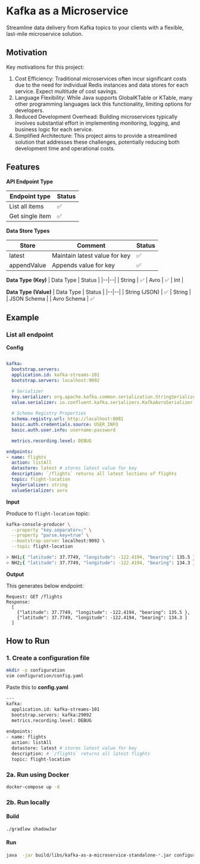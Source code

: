 # Kafka as a Microservice

Streamline data delivery from Kafka topics to your clients with a flexible, last-mile microservice solution.

## Motivation

Key motivations for this project:

1. Cost Efficiency: Traditional microservices often incur significant costs due to the need for individual Redis instances and data stores for each service. Expect multitude of cost savings.
2. Language Flexibility: While Java supports GlobalKTable or KTable, many other programming languages lack this functionality, limiting options for developers.
3. Reduced Development Overhead: Building microservices typically involves substantial effort in implementing monitoring, logging, and business logic for each service.
4. Simplified Architecture: This project aims to provide a streamlined solution that addresses these challenges, potentially reducing both development time and operational costs.


## Features

**API Endpoint Type**

| Endpoint type | Status |
|--|--|
| List all items | ✅
| Get single item | ✅


**Data Store Types**

| Store | Comment | Status 
|--|--|--|
| latest | Maintain latest value for key | ✅
| appendValue | Appends value for key | ✅

**Data Type (Key)**
| Data Type | Status |
|--|--|
| String | ✅
| Avro | ✅
| Int | 


**Data Type (Value)**
| Data Type | Status |
|--|--|
| String (JSON) | ✅
| String | 
| JSON Schema | 
| Avro Schema | ✅


## Example

### List all endpoint

**Config**

```yaml

kafka:
  bootstrap.servers:
  application.id: kafka-streams-101
  bootstrap.servers: localhost:9092

  # Serializer
  key.serializer: org.apache.kafka.common.serialization.StringSerializer
  value.serializer: io.confluent.kafka.serializers.KafkaAvroSerializer
  
  # Schema Registry Properties
  schema.registry.url: http://localhost:8081
  basic.auth.credentials.source: USER_INFO
  basic.auth.user.info: username:password

  metrics.recording.level: DEBUG

endpoints:
- name: flights
  action: listAll
  datastore: latest # stores latest value for key
  description: `/flights` returns all latest loctions of flights
  topic: flight-location
  keySerializer: string
  valueSerializer: avro

```

**Input**

Produce to `flight-location` topic:

```sh
kafka-console-producer \
  --property "key.separator=;" \
  --property "parse.key=true" \
  --bootstrap-server localhost:9092 \
  --topic flight-location

> NH1;{ "latitude": 37.7749, "longitude": -122.4194, "bearing": 135.5 }
> NH2;{ "latitude": 37.7749, "longitude": -122.4194, "bearing": 134.3 }
```

**Output**

This generates below endpoint:

```
Request: GET /flights
Response: 
  [
	{"latitude": 37.7749, "longitude": -122.4194, "bearing": 135.5 },
	{"latitude": 37.7749, "longitude": -122.4194, "bearing": 134.3 }
  ]
```





## How to Run

### 1. Create a configuration file

```sh
mkdir -p configuration
vim configuration/config.yaml
```

Paste this to **config.yaml**
```sh
---
kafka:
  application.id: kafka-streams-101
  bootstrap.servers: kafka:29092
  metrics.recording.level: DEBUG
 
endpoints:
- name: flights
  action: listAll
  datastore: latest # stores latest value for key
  description: # `/flights` returns all latest flights
  topic: flight-location
```

### 2a. Run using Docker

```sh
docker-compose up -d
```

### 2b. Run locally

#### Build

```sh
./gradlew shadowJar
```

#### Run

```sh
java  -jar build/libs/kafka-as-a-microservice-standalone-*.jar configuration/config.yaml
```